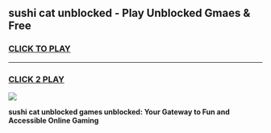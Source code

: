 
## sushi cat unblocked - Play Unblocked Gmaes & Free
<h3>
<a href="https://news.freeplayer.one?title=sushi_cat_unblocked&ref=16F">CLICK TO PLAY</a></h3>
<hr>

<h3>
<a href="https://news.freeplayer.one?title=sushi_cat_unblocked&ref=16F">CLICK 2 PLAY</a>
  
</h3>

<a href="https://news.freeplayer.one?title=sushi_cat_unblocked&ref=16F/"><img src="https://clearcache.store/games.png"></a>


**sushi cat unblocked games unblocked: Your Gateway to Fun and Accessible Online Gaming**
